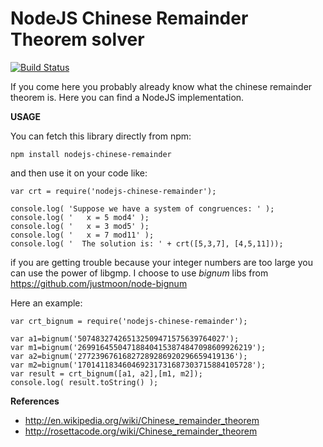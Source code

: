 NodeJS Chinese Remainder Theorem solver
=======================================

[![Build Status](https://travis-ci.org/pnicorelli/nodejs-chinese-remainder.svg?branch=master)](https://travis-ci.org/pnicorelli/nodejs-chinese-remainder)

If you come here you probably already know what the chinese remainder theorem is.
Here you can find a NodeJS implementation.


**USAGE**

You can fetch this library directly from npm:
```
npm install nodejs-chinese-remainder
```

and then use it on your code like:

```
var crt = require('nodejs-chinese-remainder');

console.log( 'Suppose we have a system of congruences: ' );
console.log( '   x = 5 mod4' );
console.log( '   x = 3 mod5' );
console.log( '   x = 7 mod11' );
console.log( '  The solution is: ' + crt([5,3,7], [4,5,11]));
```

if you are getting trouble because your integer numbers are too large you can use the power of libgmp.
I choose to use *bignum* libs from https://github.com/justmoon/node-bignum

Here an example:

```
var crt_bignum = require('nodejs-chinese-remainder');

var a1=bignum('507483274265132509471575639764027');
var m1=bignum('269916455047188404153874847098609926219');
var a2=bignum('27723967616827289286920296659419136');
var m2=bignum('170141183460469231731687303715884105728');
var result = crt_bignum([a1, a2],[m1, m2]);
console.log( result.toString() );
```

**References**

- http://en.wikipedia.org/wiki/Chinese_remainder_theorem
- http://rosettacode.org/wiki/Chinese_remainder_theorem

